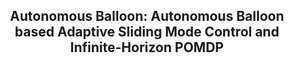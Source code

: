 <div align="center">
    <h2>Autonomous Balloon: Autonomous Balloon based Adaptive Sliding Mode Control and Infinite-Horizon POMDP</h2>
</div>
